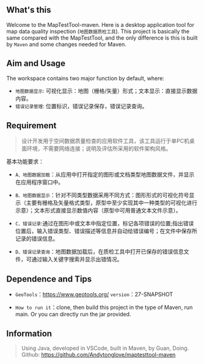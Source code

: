 ## What's this

Welcome to the MapTestTool-maven. Here is a desktop application tool for map data quality inspection (`地图数据质检工具`). This project is basically the same compared with the MapTestTool, and the only difference is this is built by `Maven` and some changes needed for Maven.

## Aim and Usage

The workspace contains two major function by default, where:

- `地图数据显示`: 可视化显示：地图（栅格/矢量）形式；文本显示：直接显示数据内容。
- `错误记录管理`: 位置标识，错误记录保存，错误记录查询。

## Requirement

>设计开发用于空间数据质量检查的应用软件工具，该工具运行于单PC机桌面环境，不需要网络连接；说明及评估所采用的软件架构风格。

基本功能要求：

- `A、地图数据加载`：从应用中打开指定的图形或文档类型地图数据文件，并显示在应用程序窗口中。

- `B、地图数据显示`：针对不同类型数据采用不同方式：图形形式的可视化符号显示（主要有栅格及矢量格式类型，原型中至少实现其中一种类型的可视化进行示意）；文本形式直接显示数值内容（原型中可用普通文本文件示意）。

- `C、错误记录`:通过在图形中或文本中指定位置，标记各项错误的位置;指出错误位置后，输入错误类型、错误描述等信息并自动给错误编号；在文件中保存所记录的错误信息。

- `D、错误记录查询`：地图数据加载后，在质检工具中打开已保存的错误信息文件，可通过输入关键字搜索并显示出错情况。

## Dependence and Tips

- `GeoTools`：https://www.geotools.org/ 
  `version`：27-SNAPSHOT

- `How to run it`：clone, then build this project in the type of Maven, run main. Or you can directly run the jar provided.


## Information

> Using Java, developed in VSCode, built in Maven, by Guan, Doing.
> Github: https://github.com/Andytonglove/maptesttool-maven